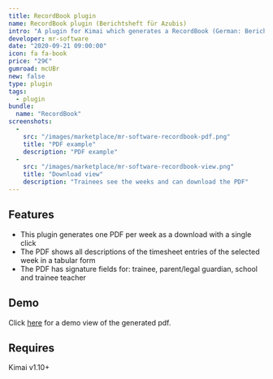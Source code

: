 ```yaml
---
title: RecordBook plugin
name: RecordBook plugin (Berichtsheft für Azubis)
intro: "A plugin for Kimai which generates a RecordBook (German: Berichtsheft) for trainees."
developer: mr-software
date: "2020-09-21 09:00:00"
icon: fa fa-book
price: "29€"
gumroad: mcUBr
new: false
type: plugin
tags:
  - plugin
bundle:
  name: "RecordBook"
screenshots:
  - 
    src: "/images/marketplace/mr-software-recordbook-pdf.png"
    title: "PDF example" 
    description: "PDF example" 
  - 
    src: "/images/marketplace/mr-software-recordbook-view.png"
    title: "Download view"
    description: "Trainees see the weeks and can download the PDF"
---
```


## Features

- This plugin generates one PDF per week as a download with a single click
- The PDF shows all descriptions of the timesheet entries of the selected week in a tabular form
- The PDF has signature fields for: trainee, parent/legal guardian, school and trainee teacher

## Demo

Click [here](https://cdn.hmr-it.de/f/kimai2_berichtsheft-beispiel_bd70976c-2b42-4c36-8946-2a5cf31e8c45.pdf) for a demo view of the generated pdf.

## Requires

Kimai v1.10+
